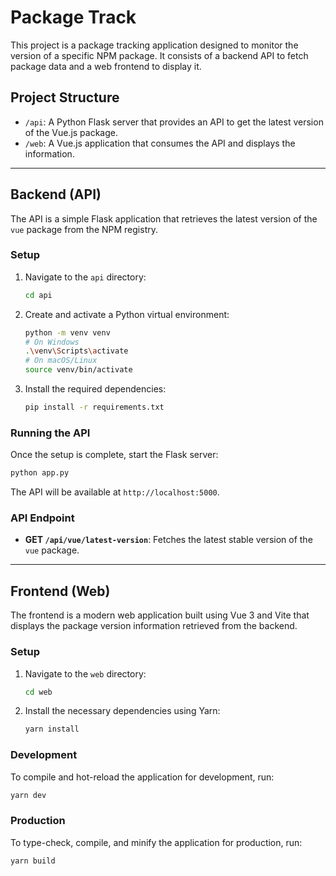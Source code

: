 # Package Track

This project is a package tracking application designed to monitor the version of a specific NPM package. It consists of a backend API to fetch package data and a web frontend to display it.

## Project Structure

- `/api`: A Python Flask server that provides an API to get the latest version of the Vue.js package.
- `/web`: A Vue.js application that consumes the API and displays the information.

---

## Backend (API)

The API is a simple Flask application that retrieves the latest version of the `vue` package from the NPM registry.

### Setup

1.  Navigate to the `api` directory:
    ```bash
    cd api
    ```
2.  Create and activate a Python virtual environment:
    ```bash
    python -m venv venv
    # On Windows
    .\venv\Scripts\activate
    # On macOS/Linux
    source venv/bin/activate
    ```
3.  Install the required dependencies:
    ```bash
    pip install -r requirements.txt
    ```

### Running the API

Once the setup is complete, start the Flask server:

```bash
python app.py
```

The API will be available at `http://localhost:5000`.

### API Endpoint

-   **GET `/api/vue/latest-version`**: Fetches the latest stable version of the `vue` package.

---

## Frontend (Web)

The frontend is a modern web application built using Vue 3 and Vite that displays the package version information retrieved from the backend.

### Setup

1.  Navigate to the `web` directory:
    ```bash
    cd web
    ```
2.  Install the necessary dependencies using Yarn:
    ```bash
    yarn install
    ```

### Development

To compile and hot-reload the application for development, run:

```bash
yarn dev
```

### Production

To type-check, compile, and minify the application for production, run:

```bash
yarn build
```
